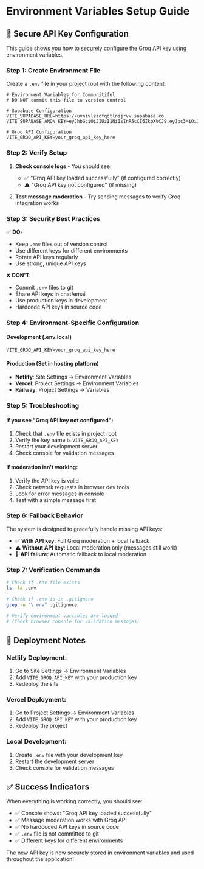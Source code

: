 # Environment Variables Setup Guide

## 🔐 **Secure API Key Configuration**

This guide shows you how to securely configure the Groq API key using environment variables.

### **Step 1: Create Environment File**

Create a `.env` file in your project root with the following content:

```env
# Environment Variables for Communitiful
# DO NOT commit this file to version control

# Supabase Configuration
VITE_SUPABASE_URL=https://uvnivlzzcfqotlnijrvv.supabase.co
VITE_SUPABASE_ANON_KEY=eyJhbGciOiJIUzI1NiIsInR5cCI6IkpXVCJ9.eyJpc3MiOiJzdXBhYmFzZSIsInJlZiI6InV2bml2bHp6Y2Zxb3RsbmlqcnZ2Iiwicm9sZSI6ImFub24iLCJpYXQiOjE3NTk3NDQ3NzksImV4cCI6MjA3NTMyMDc3OX0.7dCcYWwySkqaSgJjsNLrsGD5ZD6l5hzW1CN4nlAMIJY

# Groq API Configuration
VITE_GROQ_API_KEY=your_groq_api_key_here
```

### **Step 2: Verify Setup**

1. **Check console logs** - You should see:
   - ✅ "Groq API key loaded successfully" (if configured correctly)
   - ⚠️ "Groq API key not configured" (if missing)

2. **Test message moderation** - Try sending messages to verify Groq integration works

### **Step 3: Security Best Practices**

✅ **DO:**
- Keep `.env` files out of version control
- Use different keys for different environments
- Rotate API keys regularly
- Use strong, unique API keys

❌ **DON'T:**
- Commit `.env` files to git
- Share API keys in chat/email
- Use production keys in development
- Hardcode API keys in source code

### **Step 4: Environment-Specific Configuration**

#### **Development (.env.local)**
```env
VITE_GROQ_API_KEY=your_groq_api_key_here
```

#### **Production (Set in hosting platform)**
- **Netlify**: Site Settings → Environment Variables
- **Vercel**: Project Settings → Environment Variables
- **Railway**: Project Settings → Variables

### **Step 5: Troubleshooting**

#### **If you see "Groq API key not configured":**
1. Check that `.env` file exists in project root
2. Verify the key name is `VITE_GROQ_API_KEY`
3. Restart your development server
4. Check console for validation messages

#### **If moderation isn't working:**
1. Verify the API key is valid
2. Check network requests in browser dev tools
3. Look for error messages in console
4. Test with a simple message first

### **Step 6: Fallback Behavior**

The system is designed to gracefully handle missing API keys:
- ✅ **With API key**: Full Groq moderation + local fallback
- ⚠️ **Without API key**: Local moderation only (messages still work)
- 🔄 **API failure**: Automatic fallback to local moderation

### **Step 7: Verification Commands**

```bash
# Check if .env file exists
ls -la .env

# Check if .env is in .gitignore
grep -n "\.env" .gitignore

# Verify environment variables are loaded
# (Check browser console for validation messages)
```

## 🚀 **Deployment Notes**

### **Netlify Deployment:**
1. Go to Site Settings → Environment Variables
2. Add `VITE_GROQ_API_KEY` with your production key
3. Redeploy the site

### **Vercel Deployment:**
1. Go to Project Settings → Environment Variables
2. Add `VITE_GROQ_API_KEY` with your production key
3. Redeploy the project

### **Local Development:**
1. Create `.env` file with your development key
2. Restart the development server
3. Check console for validation messages

## ✅ **Success Indicators**

When everything is working correctly, you should see:
- ✅ Console shows: "Groq API key loaded successfully"
- ✅ Message moderation works with Groq API
- ✅ No hardcoded API keys in source code
- ✅ `.env` file is not committed to git
- ✅ Different keys for different environments

The new API key is now securely stored in environment variables and used throughout the application!
